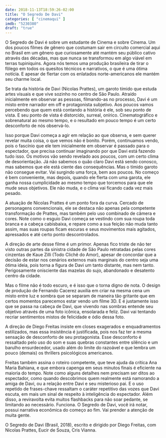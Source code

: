 ```yaml
---
date: 2018-11-13T18:59:26-02:00
title: "O Segredo De Davi"
categories: [ "cinemaqui" ]
imdb: "5230380"
draft: "true"
---
```

O Segredo de Davi é sobre um estudante de Cinema e sobre Cinema. Um dos poucos filmes de gênero que costumam sair em circuito comercial aqui no Brasil em um gênero que curiosamente até mantém seu público cativo através das décadas, mas que nunca se transformou em algo viável em terras tupiniquins. Agora nós temos uma produção brasileira de tirar o fôlego em todos os quesitos técnicos e narrativos, o que é uma ótima notícia. E apesar de flertar com os enlatados norte-americanos ele mantém seu charme local.

Se trata da história de Davi (Nicolas Prattes), um garoto tímido que estuda artes visuais e que vive sozinho no centro de São Paulo. Atraído inicialmente em observar as pessoas, filmando-as no processo, Davi é um misto entre narrador em off e protagonista subjetivo. Aos poucos vamos percebendo que quem está contando a história é ele, sob seu ponto de vista. E seu ponto de vista é distorcido, surreal, onírico. Cinematográfico e sobrenatural ao mesmo tempo, e o resultado em pouco tempo é um certo desconforto de nós observá-lo.

Isso porque Davi começa a agir em relação ao que observa, e sem querer revelar muita coisa, o que vemos não é bonito. Porém, continuamos vendo, pois o fascínio que ele tem inicialmente em observar é passado para o espectador, que precisa continuar imaginando por que Davi está fazendo tudo isso. Os motivos vão sendo revelado aos poucos, com um certo clima de desorientação. Já não sabemos o quão claro Davi está sendo conosco, mas sabemos que ele está ciente das consequências. Mas o tímido garoto não consegue evitar. Vai surgindo uma força, bem aos poucos. No começo é bem conveniente, mas depois, quando ele flerta com uma garota, ele ganha nossa cumplicidade ao mesmo tempo que torcemos para que ele mude seus objetivos. Ele não muda, e o clima vai ficando cada vez mais pesado.

A atuação de Nicolas Prattes é um ponto fora da curva. Cercado de personagens convencionais, ele se destaca não apenas pela competente transformação de Prattes, mas também pelo uso combinado de câmera e cores. Note como o esguio Davi começa se vestindo com sua roupa toda branca e a cabeça cabisbaixa, e repare como a sua feição não muda tanto assim, mas suas roupas ficam escuras e seus movimentos mais agitados, apressados e até certo ponto descontrolados.

A direção de arte desse filme é um primor. Apenas fico triste de não ter visto outras partes da sinistra cidade de São Paulo retratadas pelas cores cinzentas de Kaue Zilli (Todo Clichê do Amor), apesar de concordar que a decisão de estar nos cenários externos mais marginais do centro seja uma ótima ideia, pois torna a figura de Davi um tanto distante, mas nem tanto. Perigosamente onisciente das mazelas do sujo, abandonado e desatento centro da cidade.

Mas o filme não é todo escuro, e é isso que o torna digno de nota. O design de produção de Fernando Cacerez auxilia em criar na mesma cena um misto entre luz e sombra que se separam de maneira tão gritante que em certos momentos parecemos estar vendo um filme 3D. E é justamente isso que se passa na cabeça de Davi, que vivendo nas sombras entende seu objetivo através de uma foto icônica, ensolarada e feliz. Davi vai tentando recriar sentimentos mistos de felicidade e ódio dessa foto.

A direção de Diego Freitas insiste em closes exagerados e enquadramentos estilizados, mas essa insistência é justificada, pois nos faz ter a mesma sensação de desconforto de seu protagonista. Esse desconforto é ressaltado pelo uso do som e suas quebras constantes entre silêncio e um barulho ensurdecedor, usado além do limite do razoável e que lembra um pouco (demais) os thrillers psicológicos americanos.

Freitas também assina o roteiro competente, que teve ajuda da crítica Ana Maria Bahiana, e que embora capenga em seus minutos finais é eficiente na maioria do tempo. Note como alguns detalhes nem precisam ser ditos ao espectador, como quando descobrimos quem realmente está namorando a amiga de Davi, ou a relação entre Davi e seu misterioso pai. E o uso repetido de frases-chave ressaltam o caráter repetitivo das vozes que Davi escuta, em mais um sinal de respeito à inteligência do espectador. Além disso, a reviravolta evita muitos flashbacks para não soar pedante, se limitando ao necessário. Funciona. O Segredo de Davi, você irá notar, possui narrativa econômica do começo ao fim. Vai prender a atenção de muita gente.


O Segredo de Davi (Brasil, 2018), escrito e dirigido por Diego Freitas, com Nicolas Prattes, Eucir de Souza, Cris Vianna.




